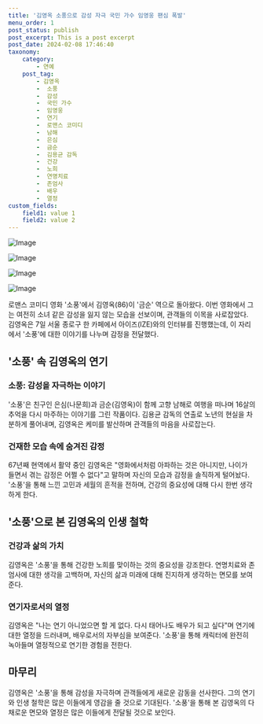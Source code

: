 ```yaml
---
title: '김영옥 소풍으로 감성 자극 국민 가수 임영웅 팬심 폭발'
menu_order: 1
post_status: publish
post_excerpt: This is a post excerpt
post_date: 2024-02-08 17:46:40
taxonomy:
    category:
        - 연예
    post_tag:
        - 김영옥
        -  소풍
        -  감성
        -  국민 가수
        -  임영웅
        -  연기
        -  로맨스 코미디
        -  남해
        -  은심
        -  금순
        -  김용균 감독
        -  건강
        -  노희
        -  연명치료
        -  존엄사
        -  배우
        -  열정
custom_fields:
    field1: value 1
    field2: value 2
---
```


![Image](https://ssl.pstatic.net/mimgnews/image/465/2024/02/08/0000007604_001_20240208123101481.jpg?type=w540)

![Image](https://mimgnews.pstatic.net/image/465/2024/02/08/0000007604_002_20240208123101530.jpg?type=w540)

![Image](https://ssl.pstatic.net/mimgnews/image/465/2024/02/08/0000007604_003_20240208123101574.jpg?type=w540)

![Image](https://mimgnews.pstatic.net/image/465/2024/02/08/0000007604_004_20240208123101621.jpg?type=w540)

로맨스 코미디 영화 '소풍'에서 김영옥(86)이 '금순' 역으로 돌아왔다. 이번 영화에서 그는 여전히 소녀 같은 감성을 잃지 않는 모습을 선보이며, 관객들의 이목을 사로잡았다. 김영옥은 7일 서울 종로구 한 카페에서 아이즈(IZE)와의 인터뷰를 진행했는데, 이 자리에서 '소풍'에 대한 이야기를 나누며 감정을 전달했다.
## '소풍' 속 김영옥의 연기
### 소풍: 감성을 자극하는 이야기
'소풍'은 친구인 은심(나문희)과 금순(김영옥)이 함께 고향 남해로 여행을 떠나며 16살의 추억을 다시 마주하는 이야기를 그린 작품이다. 김용균 감독의 연출로 노년의 현실을 차분하게 풀어내며, 김영옥은 케미를 발산하며 관객들의 마음을 사로잡는다.
### 건재한 모습 속에 숨겨진 감정
67년째 현역에서 활약 중인 김영옥은 "영화에서처럼 아파하는 것은 아니지만, 나이가 들면서 겪는 감정은 어쩔 수 없다"고 말하며 자신의 모습과 감정을 솔직하게 털어놨다. '소풍'을 통해 느낀 고민과 세월의 흔적을 전하며, 건강의 중요성에 대해 다시 한번 생각하게 한다.
## '소풍'으로 본 김영옥의 인생 철학
### 건강과 삶의 가치
김영옥은 '소풍'을 통해 건강한 노희를 맞이하는 것의 중요성을 강조한다. 연명치료와 존엄사에 대한 생각을 고백하며, 자신의 삶과 미래에 대해 진지하게 생각하는 면모를 보여준다.
### 연기자로서의 열정
김영옥은 "나는 연기 아니었으면 할 게 없다. 다시 태어나도 배우가 되고 싶다"며 연기에 대한 열정을 드러내며, 배우로서의 자부심을 보여준다. '소풍'을 통해 캐릭터에 완전히 녹아들며 열정적으로 연기한 경험을 전한다.
## 마무리
김영옥은 '소풍'을 통해 감성을 자극하며 관객들에게 새로운 감동을 선사한다. 그의 연기와 인생 철학은 많은 이들에게 영감을 줄 것으로 기대된다. '소풍'을 통해 본 김영옥의 다채로운 면모와 열정은 많은 이들에게 전달될 것으로 보인다.
